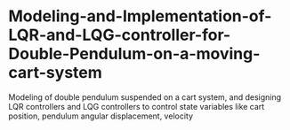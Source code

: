 # Modeling-and-Implementation-of-LQR-and-LQG-controller-for-Double-Pendulum-on-a-moving-cart-system
Modeling of double pendulum suspended on a cart system, and designing LQR controllers and LQG controllers to control state variables like cart position, pendulum angular displacement, velocity
